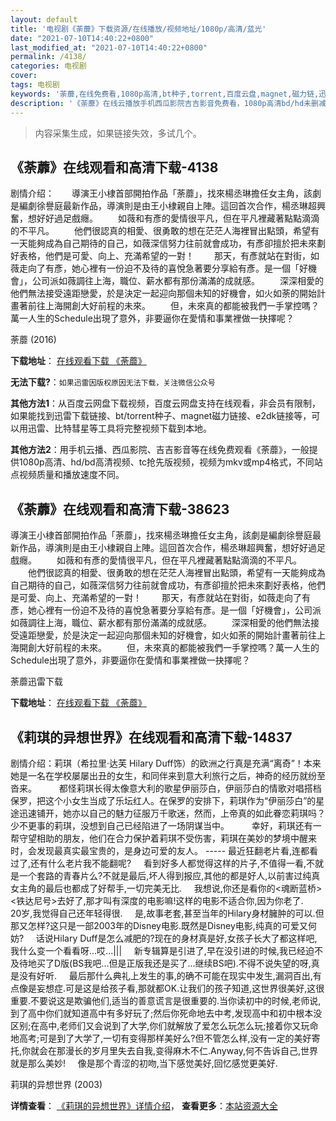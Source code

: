 ```yaml
---
layout: default
title: '电视剧《荼蘼》下载资源/在线播放/视频地址/1080p/高清/蓝光'
date: "2021-07-10T14:40:22+0800"
last_modified_at: "2021-07-10T14:40:22+0800"
permalink: /4138/
categories: 电视剧
cover:
tags: 电视剧
keywords: '荼蘼,在线免费看,1080p高清,bt种子,torrent,百度云盘,magnet,磁力链,迅雷下载资源'
description: '《荼蘼》在线云播放手机西瓜影院吉吉影音免费看，1080p高清bd/hd未删减完整版和tc抢先枪版，mkv/mp4格式，附带bt/torrent种子、magnet/磁力链、百度云盘、网盘资源迅雷下载链接'
---
```


>内容采集生成，如果链接失效，多试几个。


## 《荼蘼》在线观看和高清下载-4138

剧情介绍：　　導演王小棣首部開拍作品「荼蘼」，找來楊丞琳擔任女主角，該劇是編劇徐譽庭最新作品，導演則是由王小棣親自上陣。這回首次合作，楊丞琳超興奮，想好好過足戲癮。 　　如薇和有彥的愛情很平凡，但在平凡裡藏著點點滴滴的不平凡。 　　他們很認真的相愛、很勇敢的想在茫茫人海裡冒出點頭，希望有一天能夠成為自己期待的自己，如薇深信努力往前就會成功，有彥卻擅於把未來劃好表格，他們是可愛、向上、充滿希望的一對！ 　　那天，有彥就站在對街，如薇走向了有彥，她心裡有一份迫不及待的喜悅急著要分享給有彥。是一個「好機會」，公司派如薇調往上海，職位、薪水都有那份滿滿的成就感。 　　深深相愛的他們無法接受遠距戀愛，於是決定一起迎向那個未知的好機會，如火如荼的開始計畫著前往上海開創大好前程的未來。 　　但，未來真的都能被我們一手掌控嗎？萬一人生的Schedule出現了意外，非要逼你在愛情和事業裡做一抉擇呢？


荼蘼 (2016)

**下载地址**： [在线观看下载 《荼蘼》](https://www.btbtdy.me/btdy/dy7889.html) 


**无法下载?**：`如果迅雷因版权原因无法下载，关注微信公众号 `

**其他方法1**：从百度云网盘下载视频，百度云网盘支持在线观看，非会员有限制，如果能找到迅雷下载链接、bt/torrent种子、magnet磁力链接、e2dk链接等，可以用迅雷、比特彗星等工具将完整视频下载到本地。

**其他方法2**：用手机云播、西瓜影院、吉吉影音等在线免费观看《荼蘼》，一般提供1080p高清、hd/bd高清视频、tc抢先版视频，视频为mkv或mp4格式，不同站点视频质量和播放速度不同。


## 《荼蘼》在线观看和高清下载-38623

導演王小棣首部開拍作品「荼蘼」，找來楊丞琳擔任女主角，該劇是編劇徐譽庭最新作品，導演則是由王小棣親自上陣。這回首次合作，楊丞琳超興奮，想好好過足戲癮。 　　如薇和有彥的愛情很平凡，但在平凡裡藏著點點滴滴的不平凡。 　　他們很認真的相愛、很勇敢的想在茫茫人海裡冒出點頭，希望有一天能夠成為自己期待的自己，如薇深信努力往前就會成功，有彥卻擅於把未來劃好表格，他們是可愛、向上、充滿希望的一對！ 　　那天，有彥就站在對街，如薇走向了有彥，她心裡有一份迫不及待的喜悅急著要分享給有彥。是一個「好機會」，公司派如薇調往上海，職位、薪水都有那份滿滿的成就感。 　　深深相愛的他們無法接受遠距戀愛，於是決定一起迎向那個未知的好機會，如火如荼的開始計畫著前往上海開創大好前程的未來。 　　但，未來真的都能被我們一手掌控嗎？萬一人生的Schedule出現了意外，非要逼你在愛情和事業裡做一抉擇呢？


荼蘼迅雷下载

**下载地址**： [在线观看下载 《荼蘼》](https://www.993dy.com//vod-detail-id-10943.html) 


## 《莉琪的异想世界》在线观看和高清下载-14837

剧情介绍：莉琪（希拉里·达芙 Hilary Duff饰）的欧洲之行真是充满“离奇”！本来她是一名在学校屡屡出丑的女生，和同伴来到意大利旅行之后，神奇的经历就纷至沓来。  　　都怪莉琪长得太像意大利的歌星伊丽莎白，伊丽莎白的情歌对唱搭档保罗，把这个小女生当成了乐坛红人。在保罗的安排下，莉琪作为“伊丽莎白”的星途迅速铺开，她亦以自己的魅力征服万千歌迷，然而，上帝真的如此眷恋莉琪吗？少不更事的莉琪，没想到自己已经陷进了一场阴谋当中。  　　幸好，莉琪还有一帮守望相助的朋友，他们在合力保护着莉琪不受伤害，莉琪在美妙的梦境中醒来时，会发现最真实最宝贵的，是身边可爱的友人。 ----- 最近狂翻老片看,连都看过了,还有什么老片我不能翻呢?     看到好多人都觉得这样的片子,不值得一看,不就是一个套路的青春片么?不就是最后,坏人得到报应,其他的都是好人,以前害过纯真女主角的最后也都成了好帮手,一切完美无比.     我想说,你还是看你的<魂断蓝桥><铁达尼号>去好了,那才叫有深度的电影嘛!这样的电影不适合你,因为你老了.     20岁,我觉得自己还年轻得很.     是,故事老套,甚至当年的Hilary身材臃肿的可以.但那又怎样?这只是一部2003年的Disney电影.既然是Disney电影,纯真的可爱又何妨?     话说Hilary Duff是怎么减肥的?现在的身材真是好,女孩子长大了都这样吧,我什么变一个看看呀...哎...|||     新专辑算是引进了,早在没引进的时候,我已经迫不及待地买了D版(BS我吧...但是正版我还是买了...继续BS吧).不得不说失望的呀,真是没有好听.     最后那什么典礼上发生的事,的确不可能在现实中发生,漏洞百出,有点像是妄想症.可是这是给孩子看,那就都OK.让我们的孩子知道,这世界很美好,这很重要.不要说这是欺骗他们,适当的善意谎言是很重要的.当你读初中的时候,老师说,到了高中你们就知道高中有多好玩了;然后你死命地去中考,发现高中和初中根本没区别;在高中,老师们又会说到了大学,你们就解放了爱怎么玩怎么玩;接着你又玩命地高考;可是到了大学了,一切有变得那样美好么?但不管怎么样,没有一定的美好寄托,你就会在那漫长的岁月里失去自我,变得麻木不仁.Anyway,何不告诉自己,世界就是那么美妙!     像是那个青涩的初吻,当下感觉美好,回忆感觉更美好.


莉琪的异想世界 (2003)

**详情查看**： [《莉琪的异想世界》详情介绍](/movie/14837/)， **查看更多**：[本站资源大全](/movie/t/all/)

